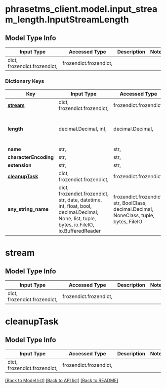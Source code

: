 # phrasetms_client.model.input_stream_length.InputStreamLength

## Model Type Info

| Input Type                   | Accessed Type          | Description | Notes |
| ---------------------------- | ---------------------- | ----------- | ----- |
| dict, frozendict.frozendict, | frozendict.frozendict, |             |

### Dictionary Keys

| Key                             | Input Type                                                                                                                                  | Accessed Type                                                                           | Description                                                        | Notes                                     |
| ------------------------------- | ------------------------------------------------------------------------------------------------------------------------------------------- | --------------------------------------------------------------------------------------- | ------------------------------------------------------------------ | ----------------------------------------- |
| **[stream](#stream)**           | dict, frozendict.frozendict,                                                                                                                | frozendict.frozendict,                                                                  |                                                                    | [optional]                                |
| **length**                      | decimal.Decimal, int,                                                                                                                       | decimal.Decimal,                                                                        |                                                                    | [optional] value must be a 64 bit integer |
| **name**                        | str,                                                                                                                                        | str,                                                                                    |                                                                    | [optional]                                |
| **characterEncoding**           | str,                                                                                                                                        | str,                                                                                    |                                                                    | [optional]                                |
| **extension**                   | str,                                                                                                                                        | str,                                                                                    |                                                                    | [optional]                                |
| **[cleanupTask](#cleanupTask)** | dict, frozendict.frozendict,                                                                                                                | frozendict.frozendict,                                                                  |                                                                    | [optional]                                |
| **any_string_name**             | dict, frozendict.frozendict, str, date, datetime, int, float, bool, decimal.Decimal, None, list, tuple, bytes, io.FileIO, io.BufferedReader | frozendict.frozendict, str, BoolClass, decimal.Decimal, NoneClass, tuple, bytes, FileIO | any string name can be used but the value must be the correct type | [optional]                                |

# stream

## Model Type Info

| Input Type                   | Accessed Type          | Description | Notes |
| ---------------------------- | ---------------------- | ----------- | ----- |
| dict, frozendict.frozendict, | frozendict.frozendict, |             |

# cleanupTask

## Model Type Info

| Input Type                   | Accessed Type          | Description | Notes |
| ---------------------------- | ---------------------- | ----------- | ----- |
| dict, frozendict.frozendict, | frozendict.frozendict, |             |

[[Back to Model list]](../../README.md#documentation-for-models) [[Back to API list]](../../README.md#documentation-for-api-endpoints) [[Back to README]](../../README.md)
